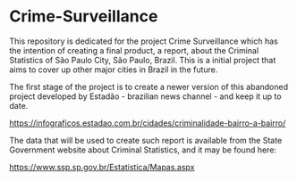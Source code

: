 # Crime-Surveillance
This repository is dedicated for the project Crime Surveillance which has the intention of creating a final product, a report, about the Criminal Statistics of São Paulo City, São Paulo, Brazil. This is a initial project that aims to cover up other major cities in Brazil in the future.

The first stage of the project is to create a newer version of this abandoned project developed by Estadão - brazilian news channel - and keep it up to date. 

https://infograficos.estadao.com.br/cidades/criminalidade-bairro-a-bairro/

The data that will be used to create such report is available from the State Government website about Criminal Statistics, and it may be found here:

https://www.ssp.sp.gov.br/Estatistica/Mapas.aspx
#
